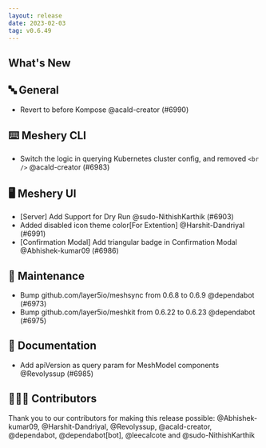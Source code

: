 ```yaml
---
layout: release
date: 2023-02-03
tag: v0.6.49
---
```


## What's New
## 🔤 General
- Revert to before Kompose @acald-creator (#6990)

## ⌨️ Meshery CLI

- Switch the logic in querying Kubernetes cluster config, and removed `<br />` @acald-creator (#6983)

## 🖥 Meshery UI

- [Server] Add Support for Dry Run @sudo-NithishKarthik (#6903)
- Added disabled icon theme color[For Extention] @Harshit-Dandriyal (#6991)
- [Confirmation Modal] Add triangular badge in Confirmation Modal @Abhishek-kumar09 (#6986)

## 🧰 Maintenance

- Bump github.com/layer5io/meshsync from 0.6.8 to 0.6.9 @dependabot (#6973)
- Bump github.com/layer5io/meshkit from 0.6.22 to 0.6.23 @dependabot (#6975)

## 📖 Documentation

- Add apiVersion as query param for MeshModel components @Revolyssup (#6985)

## 👨🏽‍💻 Contributors

Thank you to our contributors for making this release possible:
@Abhishek-kumar09, @Harshit-Dandriyal, @Revolyssup, @acald-creator, @dependabot, @dependabot[bot], @leecalcote and @sudo-NithishKarthik
